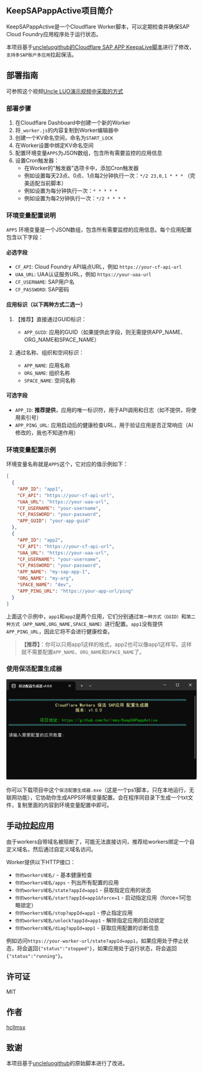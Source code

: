 ## KeepSAPappActive项目简介

KeepSAPappActive是一个Cloudflare Worker脚本，可以定期检查并确保SAP Cloud Foundry应用程序处于运行状态。

本项目基于[uncleluogithub的Cloudflare SAP APP KeepaLive脚本](https://gist.github.com/uncleluogithub/083775a84afbff11f1057695ce29fddb)进行了修改，`支持多SAP账户多应用`拉起保活。

## 部署指南

可参照这个视频[Uncle LUO演示视频中采取的方式](https://youtu.be/w-j8yPE2fKg?t=188)

### 部署步骤

1. 在Cloudflare Dashboard中创建一个新的Worker
2. 将`_worker.js`的内容复制到Worker编辑器中
3. 创建一个KV命名空间，命名为`START_LOCK`
4. 在Worker设置中绑定KV命名空间
5. 配置环境变量`APPS`为JSON数组，包含所有需要监控的应用信息
6. 设置Cron触发器：
   - 在Worker的"触发器"选项卡中，添加Cron触发器
   - 例如设置每天23点、0点、1点每2分钟执行一次：`*/2 23,0,1 * * *` （完美适配当前脚本）
   - 例如设置为每分钟执行一次：`* * * * *`
   - 例如设置为每2分钟执行一次：`*/2 * * * *`

### 环境变量配置说明

`APPS` 环境变量是一个JSON数组，包含所有需要监控的应用信息。每个应用配置包含以下字段：

#### 必选字段
- `CF_API`: Cloud Foundry API端点URL，例如 `https://your-cf-api-url`
- `UAA_URL`: UAA认证服务URL，例如 `https://your-uaa-url`
- `CF_USERNAME`: SAP用户名
- `CF_PASSWORD`: SAP密码

#### 应用标识（以下两种方式二选一）
1. 【推荐】直接通过GUID标识：
   - `APP_GUID`: 应用的GUID（如果提供此字段，则无需提供APP_NAME、ORG_NAME和SPACE_NAME）

2. 通过名称、组织和空间标识：
   - `APP_NAME`: 应用名称
   - `ORG_NAME`: 组织名称
   - `SPACE_NAME`: 空间名称

#### 可选字段
- `APP_ID`: **推荐提供**，应用的唯一标识符，用于API调用和日志（如不提供，将使用索引号）
- `APP_PING_URL`: 应用启动后的健康检查URL，用于验证应用是否正常响应（AI修改的，我也不知道作用）

### 环境变量配置示例

环境变量名称就是`APPS`这个，它对应的值示例如下：

```json
[
  {
    "APP_ID": "app1",
    "CF_API": "https://your-cf-api-url",
    "UAA_URL": "https://your-uaa-url",
    "CF_USERNAME": "your-username",
    "CF_PASSWORD": "your-password",
    "APP_GUID": "your-app-guid"
  },
  {
    "APP_ID": "app2",
    "CF_API": "https://your-cf-api-url",
    "UAA_URL": "https://your-uaa-url",
    "CF_USERNAME": "your-username",
    "CF_PASSWORD": "your-password",
    "APP_NAME": "my-sap-app-1",
    "ORG_NAME": "my-org",
    "SPACE_NAME": "dev",
    "APP_PING_URL": "https://your-app-url/ping"
  }
]
```

上面这个示例中，`app1`和`app2`是两个应用，它们分别通过`第一种方式（GUID）`和`第二种方式（APP_NAME,ORG_NAME,SPACE_NAME）`进行配置。`app1`没有提供`APP_PING_URL`，因此它将不会进行健康检查。
> **【推荐】**：你可以只用app1这样的格式，app2也可以像app1这样写。这样就不需要配置`APP_NAME`、`ORG_NAME`和`SPACE_NAME`了。

### 使用保活配置生成器

![保活配置生成器界面](./保活配置生成器/cover-保活配置生成器-v1.0.0.0.png)

你可以下载项目中这个`保活配置生成器.exe`（这是一个ps1脚本，只在本地运行，无联网功能），它协助你生成APPS环境变量配置。会在程序同目录下生成一个txt文件，复制里面的内容到环境变量配置中即可。

## 手动拉起应用

由于workers自带域名被阻断了，可能无法直接访问，推荐给workers绑定一个自定义域名，然后通过自定义域名访问。

Worker提供以下HTTP接口：

- `你的workers域名/` - 基本健康检查
- `你的workers域名/apps` - 列出所有配置的应用
- `你的workers域名/state?appId=app1` - 获取指定应用的状态
- `你的workers域名/start?appId=app1&force=1` - 启动指定应用（force=1可忽略锁定）
- `你的workers域名/stop?appId=app1` - 停止指定应用
- `你的workers域名/unlock?appId=app1` - 解除指定应用的启动锁定
- `你的workers域名/diag?appId=app1` - 获取应用配置的诊断信息

例如访问`https://your-worker-url/state?appId=app1`，如果应用处于停止状态，将会返回`{"status":"stopped"}`，如果应用处于运行状态，将会返回`{"status":"running"}`。

## 许可证

MIT

## 作者

[hcllmsx](https://github.com/hcllmsx/KeepSAPappActive)

## 致谢

本项目基于[uncleluogithub](https://gist.github.com/uncleluogithub/083775a84afbff11f1057695ce29fddb)的原始脚本进行了改进。